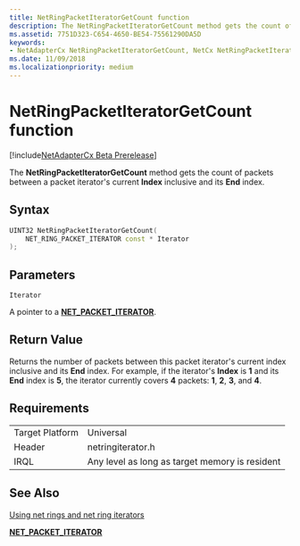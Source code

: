 ```yaml
---
title: NetRingPacketIteratorGetCount function
description: The NetRingPacketIteratorGetCount method gets the count of packets between a packet iterator's current Index inclusive and its End index.
ms.assetid: 7751D323-C654-4650-BE54-75561290DA5D
keywords:
- NetAdapterCx NetRingPacketIteratorGetCount, NetCx NetRingPacketIteratorGetCount
ms.date: 11/09/2018
ms.localizationpriority: medium
---
```


# NetRingPacketIteratorGetCount function

[!include[NetAdapterCx Beta Prerelease](../netcx-beta-prerelease.md)]

The **NetRingPacketIteratorGetCount** method gets the count of packets between a packet iterator's current **Index** inclusive and its **End** index.

## Syntax

```cpp
UINT32 NetRingPacketIteratorGetCount(
    NET_RING_PACKET_ITERATOR const * Iterator
);
```

## Parameters

`Iterator`

A pointer to a [**NET_PACKET_ITERATOR**](net-packet-iterator.md).

## Return Value

Returns the number of packets between this packet iterator's current index inclusive and its **End** index. For example, if the iterator's **Index** is **1** and its **End** index is **5**, the iterator currently covers **4** packets: **1**, **2**, **3**, and **4**.

## Requirements

|  |  |
| --- | --- |
| Target Platform | Universal |
| Header | netringiterator.h |
| IRQL | Any level as long as target memory is resident |

## See Also

[Using net rings and net ring iterators](using-net-rings-and-net-ring-iterators.md)

[**NET_PACKET_ITERATOR**](net-packet-iterator.md)